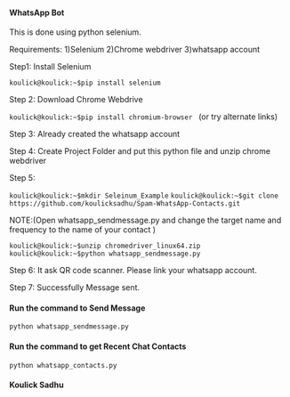 #### WhatsApp Bot
This is done using python selenium.

Requirements:
1)Selenium
2)Chrome webdriver
3)whatsapp account

Step1: Install Selenium

```koulick@koulick:~$pip install selenium ```

Step 2: Download Chrome Webdrive

```koulick@koulick:~$pip install chromium-browser ```
(or try alternate links)

Step 3: Already created the whatsapp account

Step 4: Create Project Folder and put this python file and unzip chrome webdriver

Step 5:

``` koulick@koulick:~$mkdir Seleinum_Example ```
``` koulick@koulick:~$git clone https://github.com/koulicksadhu/Spam-WhatsApp-Contacts.git ```

NOTE:(Open whatsapp_sendmessage.py and change the target name and frequency to the name of your contact )

``` koulick@koulick:~$unzip chromedriver_linux64.zip ```
``` koulick@koulick:~$python whatsapp_sendmessage.py ```

Step 6: It ask QR code scanner. Please link your whatsapp account.

Step 7: Successfully Message sent.



#### Run the command to Send Message

``` python whatsapp_sendmessage.py ```


#### Run the command to get Recent Chat Contacts

``` python whatsapp_contacts.py ```

#### Koulick Sadhu
